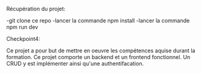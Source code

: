 Récupération du projet: 

-git clone ce repo
-lancer la commande npm install
-lancer la commande npm run dev

Checkpoint4:

Ce projet a pour but de mettre en oeuvre les compétences aquise durant
la formation.
Ce projet comporte un backend et un frontend fonctionnel.
Un CRUD y est implémenter ainsi qu'une authentifacation.
